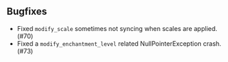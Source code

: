 ## Bugfixes
- Fixed `modify_scale` sometimes not syncing when scales are applied. (#70)
- Fixed a `modify_enchantment_level` related NullPointerException crash. (#73)